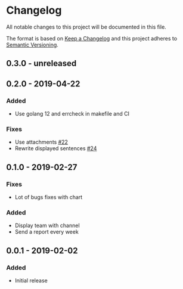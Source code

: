 # Changelog
All notable changes to this project will be documented in this file.

The format is based on [Keep a Changelog](http://keepachangelog.com/en/1.0.0/)
and this project adheres to [Semantic Versioning](http://semver.org/spec/v2.0.0.html).

## 0.3.0 - unreleased

## 0.2.0 - 2019-04-22
### Added
- Use golang 12 and errcheck in makefile and CI
### Fixes
- Use attachments [#22](https://github.com/manland/mattermost-plugin-analytics/issues/22)
- Rewrite displayed sentences [#24](https://github.com/manland/mattermost-plugin-analytics/issues/24)

## 0.1.0 - 2019-02-27
### Fixes
- Lot of bugs fixes with chart
### Added
- Display team with channel
- Send a report every week

## 0.0.1 - 2019-02-02
### Added
- Initial release
